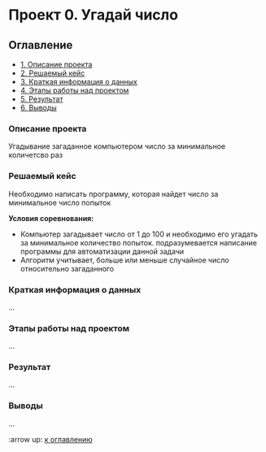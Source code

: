 # Проект 0. Угадай число

## Оглавление

* [1. Описание проекта](https://github.com/KAru8/code/tree/main/project_0/README.md#Описание-проекта)
* [2. Решаемый кейс](https://github.com/KAru8/code/tree/main/project_0/README.md#Решаемый-кейс)
* [3. Краткая информация о данных](https://github.com/KAru8/code/tree/main/project_0/README.md#Краткая-информация-о-данных)
* [4. Этапы работы над проектом](https://github.com/KAru8/code/tree/main/project_0/README.md#Этапы-работы-над-проектом)
* [5. Результат](https://github.com/KAru8/code/tree/main/project_0/README.md#Результат)
* [6. Выводы](https://github.com/KAru8/code/tree/main/project_0/README.md#Выводы)

### Описание проекта

Угадывание загаданное компьютером число за минимальное количетсво раз

### Решаемый кейс

Необходимо написать программу, которая найдет число за минимальное число попыток

**Условия соревнования:**
- Компьютер загадывает число от 1 до 100 и необходимо его угадать за минимальное количество попыток. подразумевается написание программы для автоматизации данной задачи
- Алгоритм учитывает, больше или меньше случайное число относительно загаданного

### Краткая информация о данных
...

### Этапы работы над проектом
...

### Результат
...

### Выводы
...

:arrow up: [к оглавлению](https://github.com/KAru8/code/tree/main/project_0/README.md#Оглавление)
